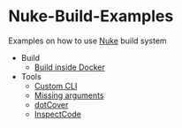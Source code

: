 # Nuke-Build-Examples
Examples on how to use [Nuke](https://nuke.build) build system

* Build
  * [Build inside Docker](./DockerBuild.md)
* Tools
  * [Custom CLI](./CustomCli.md)
  * [Missing arguments](./MissingArguments.md)
  * [dotCover](./DotCover.md)
  * [InspectCode](./InspectCode.md)
